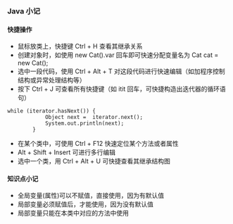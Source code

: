 ### Java 小记
#### 快捷操作
* 鼠标放类上，快捷键 Ctrl + H 查看其继承关系
* 创建对象时，如使用 new Cat().var 回车即可快速分配变量名为 Cat cat = new Cat();
* 选中一段代码，使用 Ctrl + Alt + T 对这段代码进行快速编辑（如加程序控制结构或异常处理结构等）
* 按下 Ctrl + J 可查看所有快捷键（如 itit 回车，可快捷构造出迭代器的循环语句）
```
while (iterator.hasNext()) {
            Object next =  iterator.next();
            System.out.println(next);
        }
```
* 在某个类中，可使用 Ctrl + F12 快速定位某个方法或者属性
* Alt + Shift + Insert 可进行多行编辑
* 选中一个类，用 Ctrl + Alt + U 可快捷查看其继承结构图 

#### 知识点小记
* 全局变量(属性)可以不赋值，直接使用，因为有默认值
* 局部变量必须赋值后，才能使用，因为没有默认值
* 局部变量只能在本类中对应的方法中使用